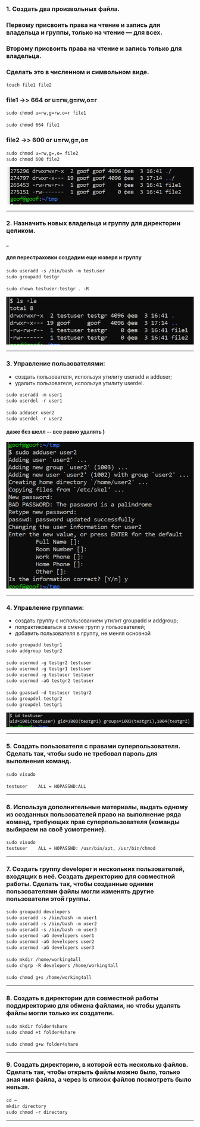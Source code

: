###	1.  Создать два произвольных файла.
###     Первому присвоить права на чтение и запись для владельца и группы, только на чтение — для всех.
###     Второму присвоить права на чтение и запись только для владельца.
###     Сделать это в численном и символьном виде.


<!-- ### hw3.1.sh -->
	touch file1 file2
### file1 ->> **664** or **u=rw,g=rw,o=r**
    sudo chmod u=rw,g=rw,o=r file1

    sudo chmod 664 file1
<!-- or -->

### file2 ->> **600** or **u=rw,g=,o=**
    sudo chmod u=rw,g=,o= file2
	sudo chmod 600 file2
![ls -la](hw3.1.png)
___

###	2.  Назначить новых владельца и группу для директории целиком.
<!-- ### hw3.2.sh -->
_    
#### для перестраховки создадим еще юзверя и группу
    sudo useradd -s /bin/bash -m testuser
    sudo groupadd testgr

	sudo chown testuser:testgr . -R
![ls -la](hw3.2.png)
___

### 3.   Управление пользователями:
* создать пользователя, используя утилиту useradd и adduser;
* удалить пользователя, используя утилиту userdel.
<!-- ### hw3.3.sh -->
	sudo useradd -m user1
    sudo userdel -r user1

    sudo adduser user2
    sudo userdel -r user2
#### даже без шелл -- все равно удалять )
![sudo adduser](hw3.3.png)
___

### 4.  Управление группами:
* создать группу с использованием утилит groupadd и addgroup;
* попрактиковаться в смене групп у пользователей;
* добавить пользователя в группу, не меняя основной

<!-- ## hw3.4.sh -->
	sudo groupadd testgr1
    sudo addgroup testgr2

    sudo usermod -g testgr2 testuser
    sudo usermod -g testgr1 testuser
    sudo usermod -g testuser testuser
    sudo usermod -aG testgr2 testuser

    sudo gpasswd -d testuser testgr2
    sudo groupdel testgr2
    sudo groupdel testgr1
	
![id testuser](hw3.4.png)
___

### 5.  Создать пользователя с правами суперпользователя. Сделать так, чтобы sudo не требовал пароль для выполнения команд.
    sudo visudo

    testuser    ALL = NOPASSWD:ALL

___

### 6.  Используя дополнительные материалы, выдать одному из созданных пользователей право на выполнение ряда команд, требующих прав суперпользователя (команды выбираем на своё усмотрение).
    sudo visudo
    testuser    ALL = NOPASSWD: /usr/bin/apt, /usr/bin/chmod
___
### 7.  Создать группу developer и нескольких пользователей, входящих в неё. Создать директорию для совместной работы. Сделать так, чтобы созданные одними пользователями файлы могли изменять другие пользователи этой группы.
    sudo groupadd developers
    sudo useradd -s /bin/bash -m user1
    sudo useradd -s /bin/bash -m user2
    sudo useradd -s /bin/bash -m user3
    sudo usermod -aG developers user1
    sudo usermod -aG developers user2
    sudo usermod -aG developers user3

    sudo mkdir /home/working4all
    sudo chgrp -R developers /home/working4all

    sudo chmod g+s /home/working4all
___
### 8.   Создать в директории для совместной работы поддиректорию для обмена файлами, но чтобы удалять файлы могли только их создатели.
    sudo mkdir folder4share
    sudo chmod +t folder4share

    sudo chmod g+w folder4share
___
### 9.  Создать директорию, в которой есть несколько файлов. Сделать так, чтобы открыть файлы можно было, только зная имя файла, а через ls список файлов посмотреть было нельзя.
    cd ~
    mkdir directory
    sudo chmod -r directory
___
